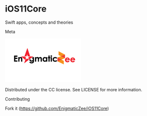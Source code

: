 # iOS11Core
Swift apps, concepts and theories

Meta

![alt text](https://github.com/EnigmaticZee/VueJSCourse/blob/master/final%20file-02.jpg?raw=true)

Distributed under the CC license. See LICENSE for more information.

Contributing

Fork it (https://github.com/EnigmaticZee/iOS11Core)

